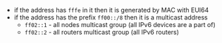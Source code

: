 - if the address has `fffe` in it then it is generated by MAC with EUI64
- if the address has the prefix `ff00::/8` then it is a multicast address
	- `ff02::1` - all nodes multicast group (all IPv6 devices are a part of)
	- `ff02::2` - all routers multicast group (all IPv6 routers)